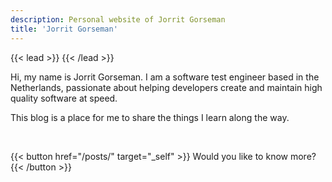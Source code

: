 ```yaml
---
description: Personal website of Jorrit Gorseman
title: 'Jorrit Gorseman'
---
```


{{< lead >}}
{{< /lead >}}

Hi, my name is Jorrit Gorseman. I am a software test engineer based in the Netherlands, passionate about helping developers create and maintain high quality software at speed.

This blog is a place for me to share the things I learn along the way.

<br>

{{< button href="/posts/" target="_self" >}}
Would you like to know more?
{{< /button >}}